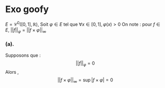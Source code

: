# Exo goofy
$E = \mathcal{C}^{0}([0, 1], \mathbb{R})$, 
Soit $\varphi \in E$ tel que $\forall x \in [0, 1], \varphi(x) > 0$
On note : pour $f \in E$, $\left|\left| f \right|\right|_{\varphi}=\left|\left| f \times \varphi \right|\right|_{\infty}$

### (a). 
Supposons que : 
$$\left|\left| f \right|\right| _{\varphi} = 0$$
Alors , 
$$\left|\left| f \times \varphi \right|\right|_{\infty} = \sup\left| f \times \varphi \right| = 0$$